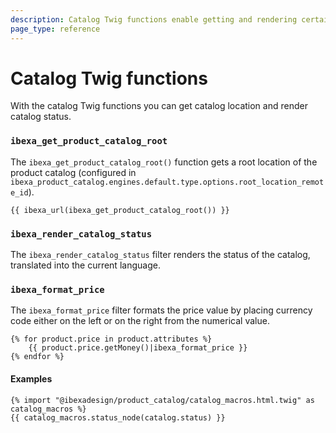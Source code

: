 ```yaml
---
description: Catalog Twig functions enable getting and rendering certain catalog information.
page_type: reference
---
```


# Catalog Twig functions

With the catalog Twig functions you can get catalog location and render catalog status.

### `ibexa_get_product_catalog_root`

The `ibexa_get_product_catalog_root()` function gets a root location of the product catalog (configured in `ibexa_product_catalog.engines.default.type.options.root_location_remote_id`).


``` html+twig
{{ ibexa_url(ibexa_get_product_catalog_root()) }}
```

### `ibexa_render_catalog_status`

The `ibexa_render_catalog_status` filter renders the status of the catalog, translated into the current language.

### `ibexa_format_price`

The `ibexa_format_price` filter formats the price value by placing currency code 
either on the left or on the right from the numerical value.

``` html+twig
{% for product.price in product.attributes %}
    {{ product.price.getMoney()|ibexa_format_price }}
{% endfor %}
```

#### Examples

``` html+twig
{% import "@ibexadesign/product_catalog/catalog_macros.html.twig" as catalog_macros %}
{{ catalog_macros.status_node(catalog.status) }}
```
